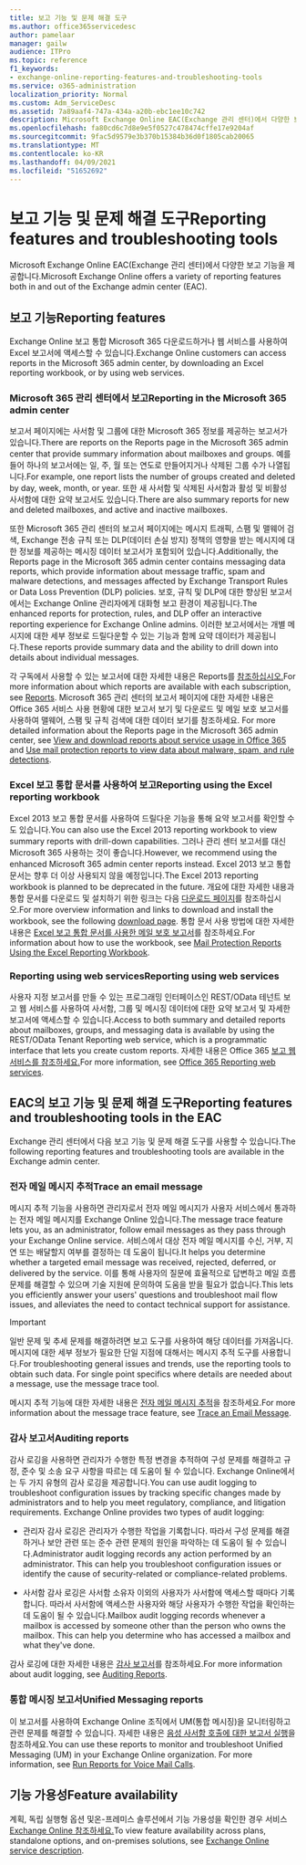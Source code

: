```yaml
---
title: 보고 기능 및 문제 해결 도구
ms.author: office365servicedesc
author: pamelaar
manager: gailw
audience: ITPro
ms.topic: reference
f1_keywords:
- exchange-online-reporting-features-and-troubleshooting-tools
ms.service: o365-administration
localization_priority: Normal
ms.custom: Adm_ServiceDesc
ms.assetid: 7a89aaf4-747a-434a-a20b-ebc1ee10c742
description: Microsoft Exchange Online EAC(Exchange 관리 센터)에서 다양한 보고 기능을 제공합니다.
ms.openlocfilehash: fa80cd6c7d8e9e5f0527c478474cffe17e9204af
ms.sourcegitcommit: 9fac5d9579e3b370b15384b36d0f1805cab20065
ms.translationtype: MT
ms.contentlocale: ko-KR
ms.lasthandoff: 04/09/2021
ms.locfileid: "51652692"
---
```

# <a name="reporting-features-and-troubleshooting-tools"></a><span data-ttu-id="0ace5-103">보고 기능 및 문제 해결 도구</span><span class="sxs-lookup"><span data-stu-id="0ace5-103">Reporting features and troubleshooting tools</span></span>

<span data-ttu-id="0ace5-104">Microsoft Exchange Online EAC(Exchange 관리 센터)에서 다양한 보고 기능을 제공합니다.</span><span class="sxs-lookup"><span data-stu-id="0ace5-104">Microsoft Exchange Online offers a variety of reporting features both in and out of the Exchange admin center (EAC).</span></span>
  
## <a name="reporting-features"></a><span data-ttu-id="0ace5-105">보고 기능</span><span class="sxs-lookup"><span data-stu-id="0ace5-105">Reporting features</span></span>

<span data-ttu-id="0ace5-106">Exchange Online 보고 통합 Microsoft 365 다운로드하거나 웹 서비스를 사용하여 Excel 보고서에 액세스할 수 있습니다.</span><span class="sxs-lookup"><span data-stu-id="0ace5-106">Exchange Online customers can access reports in the Microsoft 365 admin center, by downloading an Excel reporting workbook, or by using web services.</span></span>
  
### <a name="reporting-in-the-microsoft-365-admin-center"></a><span data-ttu-id="0ace5-107">Microsoft 365 관리 센터에서 보고</span><span class="sxs-lookup"><span data-stu-id="0ace5-107">Reporting in the Microsoft 365 admin center</span></span>

<span data-ttu-id="0ace5-108">보고서 페이지에는 사서함 및 그룹에 대한 Microsoft 365 정보를 제공하는 보고서가 있습니다.</span><span class="sxs-lookup"><span data-stu-id="0ace5-108">There are reports on the Reports page in the Microsoft 365 admin center that provide summary information about mailboxes and groups.</span></span> <span data-ttu-id="0ace5-109">예를 들어 하나의 보고서에는 일, 주, 월 또는 연도로 만들어지거나 삭제된 그룹 수가 나열됩니다.</span><span class="sxs-lookup"><span data-stu-id="0ace5-109">For example, one report lists the number of groups created and deleted by day, week, month, or year.</span></span> <span data-ttu-id="0ace5-110">또한 새 사서함 및 삭제된 사서함과 활성 및 비활성 사서함에 대한 요약 보고서도 있습니다.</span><span class="sxs-lookup"><span data-stu-id="0ace5-110">There are also summary reports for new and deleted mailboxes, and active and inactive mailboxes.</span></span> 
  
<span data-ttu-id="0ace5-111">또한 Microsoft 365 관리 센터의 보고서 페이지에는 메시지 트래픽, 스팸 및 맬웨어 검색, Exchange 전송 규칙 또는 DLP(데이터 손실 방지) 정책의 영향을 받는 메시지에 대한 정보를 제공하는 메시징 데이터 보고서가 포함되어 있습니다.</span><span class="sxs-lookup"><span data-stu-id="0ace5-111">Additionally, the Reports page in the Microsoft 365 admin center contains messaging data reports, which provide information about message traffic, spam and malware detections, and messages affected by Exchange Transport Rules or Data Loss Prevention (DLP) policies.</span></span> <span data-ttu-id="0ace5-112">보호, 규칙 및 DLP에 대한 향상된 보고서에서는 Exchange Online 관리자에게 대화형 보고 환경이 제공됩니다.</span><span class="sxs-lookup"><span data-stu-id="0ace5-112">The enhanced reports for protection, rules, and DLP offer an interactive reporting experience for Exchange Online admins.</span></span> <span data-ttu-id="0ace5-113">이러한 보고서에서는 개별 메시지에 대한 세부 정보로 드릴다운할 수 있는 기능과 함께 요약 데이터가 제공됩니다.</span><span class="sxs-lookup"><span data-stu-id="0ace5-113">These reports provide summary data and the ability to drill down into details about individual messages.</span></span>
  
<span data-ttu-id="0ace5-114">각 구독에서 사용할 수 있는 보고서에 대한 자세한 내용은 Reports를 [참조하십시오.](../office-365-platform-service-description/reports.md)</span><span class="sxs-lookup"><span data-stu-id="0ace5-114">For more information about which reports are available with each subscription, see [Reports](../office-365-platform-service-description/reports.md).</span></span> <span data-ttu-id="0ace5-115">Microsoft 365 관리 센터의 보고서 페이지에 대한 자세한 내용은 Office 365 서비스 사용 현황에 대한 보고서 보기 및 다운로드 및 메일 보호 보고서를 사용하여 맬웨어, 스팸 및 규칙 검색에 대한 데이터 보기를 [](/microsoft-365/admin/activity-reports/activity-reports) 참조하세요. [](/exchange/monitoring/use-mail-protection-reports)</span><span class="sxs-lookup"><span data-stu-id="0ace5-115">For more detailed information about the Reports page in the Microsoft 365 admin center, see [View and download reports about service usage in Office 365](/microsoft-365/admin/activity-reports/activity-reports) and [Use mail protection reports to view data about malware, spam, and rule detections](/exchange/monitoring/use-mail-protection-reports).</span></span>
  
### <a name="reporting-using-the-excel-reporting-workbook"></a><span data-ttu-id="0ace5-116">Excel 보고 통합 문서를 사용하여 보고</span><span class="sxs-lookup"><span data-stu-id="0ace5-116">Reporting using the Excel reporting workbook</span></span>

<span data-ttu-id="0ace5-117">Excel 2013 보고 통합 문서를 사용하여 드릴다운 기능을 통해 요약 보고서를 확인할 수도 있습니다.</span><span class="sxs-lookup"><span data-stu-id="0ace5-117">You can also use the Excel 2013 reporting workbook to view summary reports with drill-down capabilities.</span></span> <span data-ttu-id="0ace5-118">그러나 관리 센터 보고서를 대신 Microsoft 365 사용하는 것이 좋습니다.</span><span class="sxs-lookup"><span data-stu-id="0ace5-118">However, we recommend using the enhanced Microsoft 365 admin center reports instead.</span></span> <span data-ttu-id="0ace5-119">Excel 2013 보고 통합 문서는 향후 더 이상 사용되지 않을 예정입니다.</span><span class="sxs-lookup"><span data-stu-id="0ace5-119">The Excel 2013 reporting workbook is planned to be deprecated in the future.</span></span> <span data-ttu-id="0ace5-120">개요에 대한 자세한 내용과 통합 문서를 다운로드 및 설치하기 위한 링크는 다음 [다운로드 페이지](https://go.microsoft.com/fwlink/p/?LinkId=271776)를 참조하십시오.</span><span class="sxs-lookup"><span data-stu-id="0ace5-120">For more overview information and links to download and install the workbook, see the following [download page](https://go.microsoft.com/fwlink/p/?LinkId=271776).</span></span> <span data-ttu-id="0ace5-121">통합 문서 사용 방법에 대한 자세한 내용은 [Excel 보고 통합 문서를 사용한 메일 보호 보고서](/previous-versions/exchange-server/exchange-150/jj945734(v=exchg.150))를 참조하세요.</span><span class="sxs-lookup"><span data-stu-id="0ace5-121">For information about how to use the workbook, see [Mail Protection Reports Using the Excel Reporting Workbook](/previous-versions/exchange-server/exchange-150/jj945734(v=exchg.150)).</span></span> 
  
### <a name="reporting-using-web-services"></a><span data-ttu-id="0ace5-122">Reporting using web services</span><span class="sxs-lookup"><span data-stu-id="0ace5-122">Reporting using web services</span></span>

<span data-ttu-id="0ace5-123">사용자 지정 보고서를 만들 수 있는 프로그래밍 인터페이스인 REST/OData 테넌트 보고 웹 서비스를 사용하여 사서함, 그룹 및 메시징 데이터에 대한 요약 보고서 및 자세한 보고서에 액세스할 수 있습니다.</span><span class="sxs-lookup"><span data-stu-id="0ace5-123">Access to both summary and detailed reports about mailboxes, groups, and messaging data is available by using the REST/OData Tenant Reporting web service, which is a programmatic interface that lets you create custom reports.</span></span> <span data-ttu-id="0ace5-124">자세한 내용은 Office 365 [보고 웹 서비스를 참조하세요.](/previous-versions/office/developer/o365-enterprise-developers/jj984325(v=office.15))</span><span class="sxs-lookup"><span data-stu-id="0ace5-124">For more information, see [Office 365 Reporting web services](/previous-versions/office/developer/o365-enterprise-developers/jj984325(v=office.15)).</span></span>
  
## <a name="reporting-features-and-troubleshooting-tools-in-the-eac"></a><span data-ttu-id="0ace5-125">EAC의 보고 기능 및 문제 해결 도구</span><span class="sxs-lookup"><span data-stu-id="0ace5-125">Reporting features and troubleshooting tools in the EAC</span></span>

<span data-ttu-id="0ace5-126">Exchange 관리 센터에서 다음 보고 기능 및 문제 해결 도구를 사용할 수 있습니다.</span><span class="sxs-lookup"><span data-stu-id="0ace5-126">The following reporting features and troubleshooting tools are available in the Exchange admin center.</span></span>
  
### <a name="trace-an-email-message"></a><span data-ttu-id="0ace5-127">전자 메일 메시지 추적</span><span class="sxs-lookup"><span data-stu-id="0ace5-127">Trace an email message</span></span>

<span data-ttu-id="0ace5-128">메시지 추적 기능을 사용하면 관리자로서 전자 메일 메시지가 사용자 서비스에서 통과하는 전자 메일 메시지를 Exchange Online 있습니다.</span><span class="sxs-lookup"><span data-stu-id="0ace5-128">The message trace feature lets you, as an administrator, follow email messages as they pass through your Exchange Online service.</span></span> <span data-ttu-id="0ace5-129">서비스에서 대상 전자 메일 메시지를 수신, 거부, 지연 또는 배달할지 여부를 결정하는 데 도움이 됩니다.</span><span class="sxs-lookup"><span data-stu-id="0ace5-129">It helps you determine whether a targeted email message was received, rejected, deferred, or delivered by the service.</span></span> <span data-ttu-id="0ace5-130">이를 통해 사용자의 질문에 효율적으로 답변하고 메일 흐름 문제를 해결할 수 있으며 기술 지원에 문의하여 도움을 받을 필요가 없습니다.</span><span class="sxs-lookup"><span data-stu-id="0ace5-130">This lets you efficiently answer your users' questions and troubleshoot mail flow issues, and alleviates the need to contact technical support for assistance.</span></span>
  
> [!IMPORTANT]
> <span data-ttu-id="0ace5-p107">일반 문제 및 추세 문제를 해결하려면 보고 도구를 사용하여 해당 데이터를 가져옵니다. 메시지에 대한 세부 정보가 필요한 단일 지점에 대해서는 메시지 추적 도구를 사용합니다.</span><span class="sxs-lookup"><span data-stu-id="0ace5-p107">For troubleshooting general issues and trends, use the reporting tools to obtain such data. For single point specifics where details are needed about a message, use the message trace tool.</span></span> 
  
<span data-ttu-id="0ace5-133">메시지 추적 기능에 대한 자세한 내용은 [전자 메일 메시지 추적](/exchange/monitoring/trace-an-email-message/trace-an-email-message)을 참조하세요.</span><span class="sxs-lookup"><span data-stu-id="0ace5-133">For more information about the message trace feature, see [Trace an Email Message](/exchange/monitoring/trace-an-email-message/trace-an-email-message).</span></span>
  
### <a name="auditing-reports"></a><span data-ttu-id="0ace5-134">감사 보고서</span><span class="sxs-lookup"><span data-stu-id="0ace5-134">Auditing reports</span></span>

<span data-ttu-id="0ace5-p108">감사 로깅을 사용하면 관리자가 수행한 특정 변경을 추적하여 구성 문제를 해결하고 규정, 준수 및 소송 요구 사항을 따르는 데 도움이 될 수 있습니다. Exchange Online에서는 두 가지 유형의 감사 로깅을 제공합니다.</span><span class="sxs-lookup"><span data-stu-id="0ace5-p108">You can use audit logging to troubleshoot configuration issues by tracking specific changes made by administrators and to help you meet regulatory, compliance, and litigation requirements. Exchange Online provides two types of audit logging:</span></span>
  
- <span data-ttu-id="0ace5-p109">관리자 감사 로깅은 관리자가 수행한 작업을 기록합니다. 따라서 구성 문제를 해결하거나 보안 관련 또는 준수 관련 문제의 원인을 파악하는 데 도움이 될 수 있습니다.</span><span class="sxs-lookup"><span data-stu-id="0ace5-p109">Administrator audit logging records any action performed by an administrator. This can help you troubleshoot configuration issues or identify the cause of security-related or compliance-related problems.</span></span> 
    
- <span data-ttu-id="0ace5-p110">사서함 감사 로깅은 사서함 소유자 이외의 사용자가 사서함에 액세스할 때마다 기록합니다. 따라서 사서함에 액세스한 사용자와 해당 사용자가 수행한 작업을 확인하는 데 도움이 될 수 있습니다.</span><span class="sxs-lookup"><span data-stu-id="0ace5-p110">Mailbox audit logging records whenever a mailbox is accessed by someone other than the person who owns the mailbox. This can help you determine who has accessed a mailbox and what they've done.</span></span> 
    
<span data-ttu-id="0ace5-141">감사 로깅에 대한 자세한 내용은 [감사 보고서](/exchange/security-and-compliance/exchange-auditing-reports/exchange-auditing-reports)를 참조하세요.</span><span class="sxs-lookup"><span data-stu-id="0ace5-141">For more information about audit logging, see [Auditing Reports](/exchange/security-and-compliance/exchange-auditing-reports/exchange-auditing-reports).</span></span>
  
### <a name="unified-messaging-reports"></a><span data-ttu-id="0ace5-142">통합 메시징 보고서</span><span class="sxs-lookup"><span data-stu-id="0ace5-142">Unified Messaging reports</span></span>

<span data-ttu-id="0ace5-p111">이 보고서를 사용하여 Exchange Online 조직에서 UM(통합 메시징)을 모니터링하고 관련 문제를 해결할 수 있습니다. 자세한 내용은 [음성 사서함 호출에 대한 보고서 실행](/exchange/voice-mail-unified-messaging/run-voice-mail-call-reports/run-voice-mail-call-reports)을 참조하세요.</span><span class="sxs-lookup"><span data-stu-id="0ace5-p111">You can use these reports to monitor and troubleshoot Unified Messaging (UM) in your Exchange Online organization. For more information, see [Run Reports for Voice Mail Calls](/exchange/voice-mail-unified-messaging/run-voice-mail-call-reports/run-voice-mail-call-reports).</span></span>
  
## <a name="feature-availability"></a><span data-ttu-id="0ace5-145">기능 가용성</span><span class="sxs-lookup"><span data-stu-id="0ace5-145">Feature availability</span></span>

<span data-ttu-id="0ace5-146">계획, 독립 실행형 옵션 및온-프레미스 솔루션에서 기능 가용성을 확인한 경우 서비스 [Exchange Online 참조하세요.](exchange-online-service-description.md)</span><span class="sxs-lookup"><span data-stu-id="0ace5-146">To view feature availability across plans, standalone options, and on-premises solutions, see [Exchange Online service description](exchange-online-service-description.md).</span></span>
